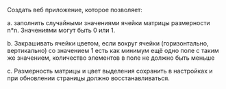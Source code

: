 Создать веб приложение, которое позволяет:

a. заполнить случайными значениями ячейки матрицы размерности n*n. Значениями могут быть 0 или 1.

b. Закрашивать ячейки цветом, если вокруг ячейки (горизонтально, вертикально) со значением 1 есть как минимум ещё одно поле с таким же значением, количество элементов в поле не должно быть меньше

c. Размерность матрицы и цвет выделения сохранить в настройках и при обновлении страницы должно восстанавливаться.